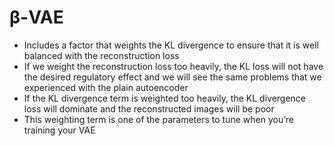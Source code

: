 # β-VAE

* Includes a factor that weights the KL divergence to ensure that it is well balanced with the reconstruction loss
* If we weight the reconstruction loss too heavily, the KL loss will not have the desired regulatory effect and we will see the same problems that we experienced with the plain autoencoder
* If the KL divergence term is weighted too heavily, the KL divergence loss will dominate and the reconstructed images will be poor
* This weighting term is one of the parameters to tune when you’re training your VAE

